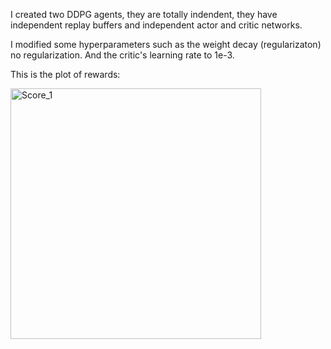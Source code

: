 I created two DDPG agents, they are totally indendent, they have independent replay buffers and independent actor and critic networks.

I modified some hyperparameters such as the weight decay (regularizaton) no regularization. And the critic's learning rate to 1e-3.

This is the plot of rewards:

<img width="401" alt="Score_1" src="https://github.com/alejandro-armenta/Tennis/assets/81542828/fd1684fa-fc82-4bec-92ca-17ed9cf71c0e">
